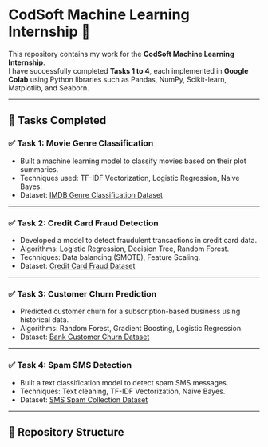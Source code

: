 # CodSoft Machine Learning Internship 🚀

This repository contains my work for the **CodSoft Machine Learning Internship**.  
I have successfully completed **Tasks 1 to 4**, each implemented in **Google Colab** using Python libraries such as Pandas, NumPy, Scikit-learn, Matplotlib, and Seaborn.  

---

## 📌 Tasks Completed

### ✅ Task 1: Movie Genre Classification
- Built a machine learning model to classify movies based on their plot summaries.  
- Techniques used: TF-IDF Vectorization, Logistic Regression, Naive Bayes.  
- Dataset: [IMDB Genre Classification Dataset](https://www.kaggle.com/datasets/hijest/genre-classification-dataset-imdb)  

---

### ✅ Task 2: Credit Card Fraud Detection
- Developed a model to detect fraudulent transactions in credit card data.  
- Algorithms: Logistic Regression, Decision Tree, Random Forest.  
- Techniques: Data balancing (SMOTE), Feature Scaling.  
- Dataset: [Credit Card Fraud Dataset](https://www.kaggle.com/datasets/kartik2112/fraud-detection)  

---

### ✅ Task 3: Customer Churn Prediction
- Predicted customer churn for a subscription-based business using historical data.  
- Algorithms: Random Forest, Gradient Boosting, Logistic Regression.  
- Dataset: [Bank Customer Churn Dataset](https://www.kaggle.com/datasets/shantanudhakadd/bank-customer-churn-prediction)  

---

### ✅ Task 4: Spam SMS Detection
- Built a text classification model to detect spam SMS messages.  
- Techniques: Text cleaning, TF-IDF Vectorization, Naive Bayes.  
- Dataset: [SMS Spam Collection Dataset](https://www.kaggle.com/datasets/uciml/sms-spam-collection-dataset)  

---

## 📂 Repository Structure
